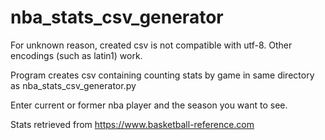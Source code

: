 # nba_stats_csv_generator
For unknown reason, created csv is not compatible with utf-8. Other encodings (such as latin1) work.

Program creates csv containing counting stats by game in same directory as nba_stats_csv_generator.py

Enter current or former nba player and the season you want to see.

Stats retrieved from https://www.basketball-reference.com
